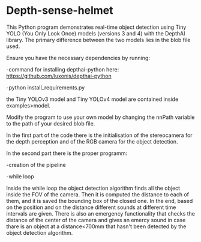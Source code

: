 # Depth-sense-helmet

This Python program demonstrates real-time object detection using Tiny YOLO (You Only Look Once) models (versions 3 and 4) with the DepthAI library.
The primary difference between the two models lies in the blob file used.


Ensure you have the necessary dependencies by running:

-command for installing depthai-python here: https://github.com/luxonis/depthai-python

-python install_requirements.py

the Tiny YOLOv3 model and Tiny YOLOv4 model are contained inside examples>model.

Modify the program to use your own model by changing the nnPath variable to the path of your desired blob file.

In the first part of the code there is the initialisation of the stereocamera for the depth perception and of the RGB camera for the object detection.

In the second part there is the proper programm:

-creation of the pipeline

-while loop

Inside the while loop the object detection algorithm finds all the object inside the FOV of the camera. Then it is computed the distance to each of them, and it is saved the bounding box of the closed one.
In the end, based on the position and on the distance different sounds at different time intervals are given.
There is also an emergency functionality that checks the distance of the center of the camera and gives an emercy sound in case thare is an object at a distance<700mm that hasn't been detected by the object detection algorithm. 
